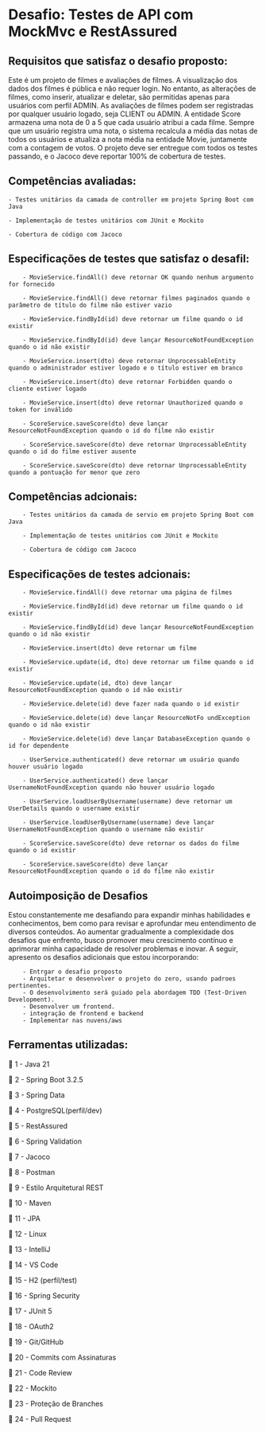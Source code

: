 # Desafio: Testes de API com MockMvc e RestAssured

   


<h2>Requisitos que satisfaz o desafio proposto: </h2>

<p>
    Este é um projeto de filmes e avaliações de filmes. A visualização dos dados dos filmes é pública e não requer login. No entanto, as alterações de filmes, como inserir, atualizar e deletar, são permitidas apenas para usuários com perfil ADMIN. As avaliações de filmes podem ser registradas por qualquer usuário logado, seja CLIENT ou ADMIN.
    A entidade Score armazena uma nota de 0 a 5 que cada usuário atribui a cada filme. Sempre que um usuário registra uma nota, o sistema recalcula a média das notas de todos os usuários e atualiza a nota média na entidade Movie, juntamente com a contagem de votos.
    O projeto deve ser entregue com todos os testes passando, e o Jacoco deve reportar 100% de cobertura de testes. 
 </p>
<p>
 <h2>Competências avaliadas: </h2>
 </p>
  <p>

    - Testes unitários da camada de controller em projeto Spring Boot com Java
        
    - Implementação de testes unitários com JUnit e Mockito

    - Cobertura de código com Jacoco

  </p>

  <h2>Especificações de testes que satisfaz o desafil: </h2>
  <p>

        - MovieService.findAll() deve retornar OK quando nenhum argumento for fornecido

        - MovieService.findAll() deve retornar filmes paginados quando o parâmetro de título do filme não estiver vazio

        - MovieService.findById(id) deve retornar um filme quando o id existir

        - MovieService.findById(id) deve lançar ResourceNotFoundException quando o id não existir

        - MovieService.insert(dto) deve retornar UnprocessableEntity quando o administrador estiver logado e o título estiver em branco

        - MovieService.insert(dto) deve retornar Forbidden quando o cliente estiver logado

        - MovieService.insert(dto) deve retornar Unauthorized quando o token for inválido

        - ScoreService.saveScore(dto) deve lançar ResourceNotFoundException quando o id do filme não existir

        - ScoreService.saveScore(dto) deve retornar UnprocessableEntity quando o id do filme estiver ausente

        - ScoreService.saveScore(dto) deve retornar UnprocessableEntity quando a pontuação for menor que zero
   <p>
 <h2>Competências adcionais: </h2>
  <p>

        - Testes unitários da camada de servio em projeto Spring Boot com Java
        
        - Implementação de testes unitários com JUnit e Mockito

        - Cobertura de código com Jacoco
  </p>

  <h2>Especificações de testes adcionais: </h2>
  <p>

        - MovieService.findAll() deve retornar uma página de filmes

        - MovieService.findById(id) deve retornar um filme quando o id existir

        - MovieService.findById(id) deve lançar ResourceNotFoundException quando o id não existir

        - MovieService.insert(dto) deve retornar um filme

        - MovieService.update(id, dto) deve retornar um filme quando o id existir

        - MovieService.update(id, dto) deve lançar ResourceNotFoundException quando o id não existir

        - MovieService.delete(id) deve fazer nada quando o id existir

        - MovieService.delete(id) deve lançar ResourceNotFo undException quando o id não existir

        - MovieService.delete(id) deve lançar DatabaseException quando o id for dependente

        - UserService.authenticated() deve retornar um usuário quando houver usuário logado

        - UserService.authenticated() deve lançar UsernameNotFoundException quando não houver usuário logado

        - UserService.loadUserByUsername(username) deve retornar um UserDetails quando o username existir

        - UserService.loadUserByUsername(username) deve lançar UsernameNotFoundException quando o username não existir

        - ScoreService.saveScore(dto) deve retornar os dados do filme quando o id existir

        - ScoreService.saveScore(dto) deve lançar ResourceNotFoundException quando o id do filme não existir
  </p>
 <h2>Autoimposição de Desafios </h2>
  <p>

  </p>
      Estou constantemente me desafiando para expandir minhas habilidades e conhecimentos, bem como para revisar e aprofundar meu entendimento de diversos conteúdos. Ao aumentar gradualmente a complexidade dos desafios que enfrento, busco promover meu crescimento contínuo e aprimorar minha capacidade de resolver problemas e inovar. A seguir, apresento os desafios adicionais que estou incorporando:
   <p>

        - Entrgar o desafio proposto
        - Arquitetar e desenvolver o projeto do zero, usando padroes pertinentes.
        - O desenvolvimento será guiado pela abordagem TDD (Test-Driven Development).
        - Desenvolver um frontend.
        - integração de frontend e backend
        - Implementar nas nuvens/aws
  </p>


  
 </p>
 <h2>Ferramentas utilizadas: </h2>
  <p>

<p>🚀 1 - Java 21</p>

<p>🚀 2 - Spring Boot 3.2.5</p>

<p>🚀 3 - Spring Data</p>

<p>🚀 4 - PostgreSQL(perfil/dev)</p>

<p>🚀 5 - RestAssured</p>

<p>🚀 6 - Spring Validation</p>

<p>🚀 7 - Jacoco</p>

<p>🚀 8 - Postman</p>

<p>🚀 9 - Estilo Arquitetural REST</p>

<p>🚀 10 - Maven</p>

<p>🚀 11 - JPA</p>

<p>🚀 12 - Linux</p>

<p>🚀 13 - IntelliJ</p>

<p>🚀 14 - VS Code</p>

<p>🚀 15 - H2 (perfil/test)</p>

<p>🚀 16 - Spring Security</p>

<p>🚀 17 - JUnit 5</p>

<p>🚀 18 - OAuth2</p>

<p>🚀 19 - Git/GitHub</p>

<p>🚀 20 - Commits com Assinaturas</p>

<p>🚀 21 - Code Review</p>

<p>🚀 22 - Mockito</p>

<p>🚀 23 - Proteção de Branches</p>

<p>🚀 24 - Pull Request</p>

  <p >

 </p>
